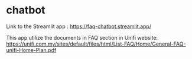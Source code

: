 # chatbot
Link to the Streamlit app : https://faq-chatbot.streamlit.app/


This app utilize the documents in FAQ section in Unifi website:
https://unifi.com.my/sites/default/files/html/List-FAQ/Home/General-FAQ-unifi-Home-Plan.pdf